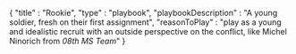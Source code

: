 {
  "title" : "Rookie",
  "type" : "playbook",
  "playbookDescription" : "A young soldier, fresh on their first assignment",
  "reasonToPlay" : "play as a young and idealistic recruit with an outside perspective on the conflict, like Michel Ninorich from _08th MS Team_"
}
